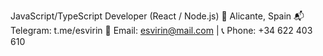  JavaScript/TypeScript Developer (React / Node.js)
 📍 Alicante, Spain
 📬 Telegram: t.me/esvirin
 📧 Email: esvirin@mail.com | 📞 Phone: +34 622 403 610
